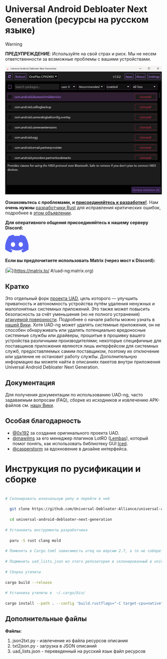 # Universal Android Debloater Next Generation (ресурсы на русском языке)

> [!warning]
> **ПРЕДУПРЕЖДЕНИЕ**: Используйте на свой страх и риск. Мы не несем ответственности за возможные проблемы с вашими устройствами.

<img src="/uad-ng.png" width="850" alt="uad_screenshot">

**Ознакомьтесь с проблемами, и [присоединяйтесь к разработке!](https://github.com/Universal-Debloater-Alliance/universal-android-debloater-next-generation/wiki/How-to-contribute )**. Нам **очень нужны** [разработчики Rust](https://www.rust-lang.org ) для исправления критических ошибок, подробнее в [этом объявлении](https://github.com/Universal-Debloater-Alliance/universal-android-debloater-next-generation/discussions/731 ).

**Для оперативного общения присоединяйтесь к нашему серверу Discord:**

<a href="https://discord.gg/CzwbMCPEZa ">
  <img src="./resources/images/icon_clyde_blurple_RGB.png" alt="Иконка" width="75">
</a>

**Если вы предпочитаете использовать Matrix (через мост к Discord):**

[<img src="https://matrix.org/images/matrix-logo.svg ">](https://matrix.to/ #/uad-ng:matrix.org)

## Кратко

Это отдельный форк [проекта UAD](https://github.com/0x192/universal-android-debloater ), цель которого — улучшить приватность и автономность устройства путём удаления ненужных и малопонятных системных приложений.
Это также может повысить безопасность за счёт уменьшения (но не полного устранения) [атакуемой поверхности](https://en.wikipedia.org/wiki/Attack_surface ). Подробнее о начале работы можно узнать в [нашей Вики](https://github.com/Universal-Debloater-Alliance/universal-android-debloater-next-generation/wiki ). Хотя UAD-ng может удалять системные приложения, он не способен обнаруживать или удалять потенциально вредоносные системные службы или драйверы, прошитые в прошивку вашего устройства различными производителями; некоторые специфичные для поставщиков приложения являются лишь интерфейсом для системных служб, предоставляемых самим поставщиком, поэтому их отключение или удаление не остановит работу службы. Дополнительную информацию вы можете найти в описаниях пакетов внутри приложения Universal Android Debloater Next Generation.

## Документация

Для получения документации по использованию UAD-ng, часто задаваемым вопросам (FAQ), сборке из исходников и извлечению APK-файлов см. [нашу Вики](https://github.com/Universal-Debloater-Alliance/universal-android-debloater-next-generation/wiki ).

## Особая благодарность

- [@0x192](https://github.com/0x192 ) за создание оригинального проекта UAD.
- [@mawilms](https://github.com/mawilms ) за его менеджер плагинов LotRO ([Lembas](https://github.com/mawilms/lembas )), который помог понять, как использовать библиотеку GUI [Iced](https://github.com/hecrj/iced ).
- [@casperstorm](https://github.com/casperstorm ) за вдохновение в дизайне интерфейса.

# Инструкция по русификации и сборке

``` bash

# Склонировать изначальную репу и перейти в неё

  git clone https://github.com/Universal-Debloater-Alliance/universal-android-debloater-next-generation

  cd universal-android-debloater-next-generation

# Установить инструменты разработчика

  paru -S rust clang mold

# Поменять в Cargo.toml зависимость ureq на версию 2.7, а то не соберется

# Подменить uad_lists.json из этого репозитория в склонированный в universal-android-debloater-next-generation/resources/assets

# Сборка утилиты

cargo build --release

# Установка утилиты в  ~/.cargo/bin/

cargo install --path . --config 'build.rustflags="-C target-cpu=native"'

```

## Дополнительные файлы

**Файлы:**
1. json2txt.py - извлечение из файла ресурсов описания
2. txt2json.py - загрузка в JSON описаний
3. uad_lists.json - переведенный на русский язык файл ресурсов
